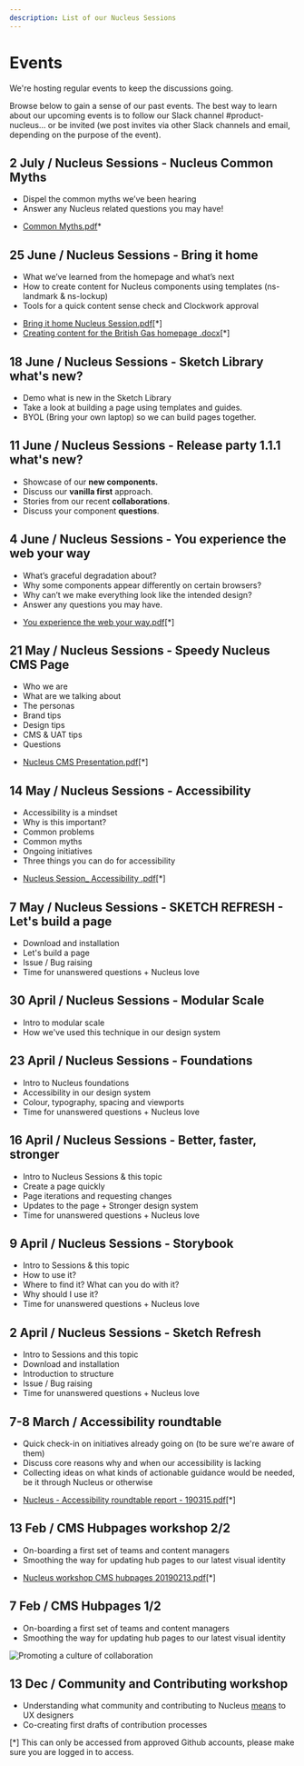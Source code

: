```yaml
---
description: List of our Nucleus Sessions
---
```


# Events

We're hosting regular events to keep the discussions going.

Browse below to gain a sense of our past events. The best way to learn about our upcoming events is to follow our Slack channel #product-nucleus... or be invited (we post invites via other Slack channels and email, depending on the purpose of the event).

## 2 July / Nucleus Sessions - Nucleus Common Myths
- Dispel the common myths we’ve been hearing
- Answer any Nucleus related questions you may have!

* [Common Myths.pdf](https://github.com/ConnectedHomes/nucleus/files/3364944/Common.Myths.pdf)*

## 25 June / Nucleus Sessions - Bring it home 
- What we’ve learned from the homepage and what’s next
- How to create content for Nucleus components using templates (ns-landmark & ns-lockup)
- Tools for a quick content sense check and Clockwork approval

* [Bring it home Nucleus Session.pdf](https://github.com/ConnectedHomes/nucleus/files/3364940/Bring.it.home.Nucleus.Session.pdf)[*]
* [Creating content for the British Gas homepage .docx](https://github.com/ConnectedHomes/nucleus/files/3364939/Creating.content.for.the.British.Gas.homepage.docx)[*]

## 18 June / Nucleus Sessions - Sketch Library what's new?

- Demo what is new in the Sketch Library
- Take a look at building a page using templates and guides.
- BYOL (Bring your own laptop) so we can build pages together.

## 11 June / Nucleus Sessions - Release party 1.1.1 what's new?

- Showcase of our **new components.**
- Discuss our **vanilla first** approach.
- Stories from our recent **collaborations**.
- Discuss your component **questions**.

## 4 June / Nucleus Sessions - You experience the web your way

- What’s graceful degradation about?
- Why some components appear differently on certain browsers?
- Why can’t we make everything look like the intended design?
- Answer any questions you may have.

* [You experience the web your way.pdf](https://github.com/ConnectedHomes/nucleus/files/3364946/You.experience.the.web.your.way.pdf)[*]

## 21 May / Nucleus Sessions - Speedy Nucleus CMS Page

- Who we are 
- What are we talking about
- The personas 
- Brand tips 
- Design tips 
- CMS & UAT tips 
- Questions

* [Nucleus CMS Presentation.pdf](https://github.com/ConnectedHomes/nucleus/files/3364945/Nucleus.CMS.Presentation.pdf)[*]

## 14 May / Nucleus Sessions - Accessibility 

- Accessibility is a mindset 
- Why is this important? 
- Common problems 
- Common myths
- Ongoing initiatives
- Three things you can do for accessibility

* [Nucleus Session_ Accessibility .pdf](https://github.com/ConnectedHomes/nucleus/files/3364948/Nucleus.Session_.Accessibility.pdf)[*]

## 7 May / Nucleus Sessions - SKETCH REFRESH - Let's build a page

- Download and installation
- Let's build a page
- Issue / Bug raising
- Time for unanswered questions + Nucleus love

## 30 April / Nucleus Sessions - Modular Scale

- Intro to modular scale 
- How we've used this technique in our design system  

## 23 April / Nucleus Sessions - Foundations

- Intro to Nucleus foundations
- Accessibility in our design system 
- Colour, typography, spacing and viewports 
- Time for unanswered questions + Nucleus love

## 16 April / Nucleus Sessions - Better, faster, stronger

- Intro to Nucleus Sessions & this topic 
- Create a page quickly 
- Page iterations and requesting changes 
- Updates to the page + Stronger design system
- Time for unanswered questions + Nucleus love

## 9 April / Nucleus Sessions - Storybook 

- Intro to Sessions & this topic
- How to use it?
- Where to find it? What can you do with it?
- Why should I use it?
- Time for unanswered questions + Nucleus love

## 2 April / Nucleus Sessions - Sketch Refresh

- Intro to Sessions and this topic
- Download and installation
- Introduction to structure
- Issue / Bug raising
- Time for unanswered questions + Nucleus love

## 7-8 March / Accessibility roundtable

- Quick check-in on initiatives already going on (to be sure we're aware of them)
- Discuss core reasons why and when our accessibility is lacking
- Collecting ideas on what kinds of actionable guidance would be needed, be it through Nucleus or otherwise

* [Nucleus - Accessibility roundtable report - 190315.pdf](https://github.com/ConnectedHomes/nucleus/files/3364949/Nucleus.-.Accessibility.roundtable.report.-.190315.pdf)[*]

## 13 Feb / CMS Hubpages workshop 2/2

- On-boarding a first set of teams and content managers
- Smoothing the way for updating hub pages to our latest visual identity

* [Nucleus workshop CMS hubpages 20190213.pdf](https://github.com/ConnectedHomes/nucleus/files/3364951/Nucleus.workshop.CMS.hubpages.20190213.pdf)[*]

## 7 Feb / CMS Hubpages 1/2

- On-boarding a first set of teams and content managers
- Smoothing the way for updating hub pages to our latest visual identity

![Promoting a culture of collaboration ](https://user-images.githubusercontent.com/7101754/60716642-dbab1f80-9f17-11e9-8c97-823cc84a8990.png)

## 13 Dec / Community and Contributing workshop

- Understanding what community and contributing to Nucleus [means](https://docs.britishgas.design/community/best-practices) to UX designers
- Co-creating first drafts of contribution processes

[*] This can only be accessed from approved Github accounts, please make sure you are logged in to access.
